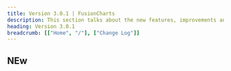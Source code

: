 ```yaml
---
title: Version 3.0.1 | FusionCharts
description: This section talks about the new features, improvements and fixes for v3.0.1.
heading: Version 3.0.1
breadcrumb: [["Home", "/"], ["Change Log"]]
---
```


## NEw